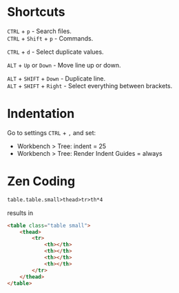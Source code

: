 # Shortcuts

`CTRL` + `p` - Search files.  
`CTRL` + `Shift` + `p` - Commands.

`CTRL` + `d` - Select duplicate values.  

`ALT` + `Up` or `Down` - Move line up or down.  

`ALT` + `SHIFT` + `Down` - Duplicate line.  
`ALT` + `SHIFT` + `Right` - Select everything between brackets.

# Indentation
Go to settings `CTRL` + `,` and set:

- Workbench > Tree: indent = 25
- Workbench > Tree: Render Indent Guides = always

# Zen Coding

```html
table.table.small>thead>tr>th*4
```

results in

```html
<table class="table small">
    <thead>
        <tr>
            <th></th>
            <th></th>
            <th></th>
            <th></th>
        </tr>
    </thead>
</table>
```
